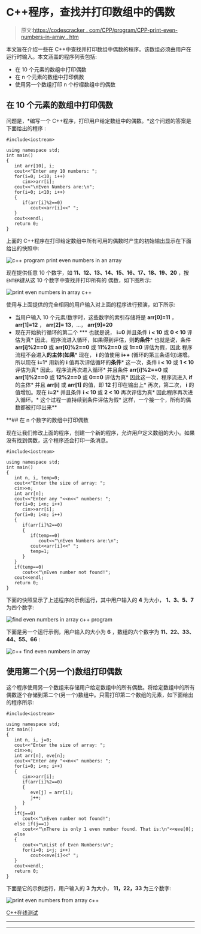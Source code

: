 # C++程序，查找并打印数组中的偶数

> 原文:[https://codescracker . com/CPP/program/CPP-print-even-numbers-in-array . htm](https://codescracker.com/cpp/program/cpp-print-even-numbers-in-array.htm)

本文旨在介绍一些在 C++中查找并打印数组中偶数的程序。该数组必须由用户在运行时输入。本文涵盖的程序列表包括:

*   在 10 个元素的数组中打印偶数
*   在 n 个元素的数组中打印偶数
*   使用另一个数组打印 n 个柠檬数组中的偶数

## 在 10 个元素的数组中打印偶数

问题是，*编写一个 C++程序，打印用户给定数组中的偶数。*这个问题的答案是下面给出的程序 :

```
#include<iostream>

using namespace std;
int main()
{
   int arr[10], i;
   cout<<"Enter any 10 numbers: ";
   for(i=0; i<10; i++)
      cin>>arr[i];
   cout<<"\nEven Numbers are:\n";
   for(i=0; i<10; i++)
   {
      if(arr[i]%2==0)
         cout<<arr[i]<<" ";
   }
   cout<<endl;
   return 0;
}
```

上面的 C++程序在打印给定数组中所有可用的偶数时产生的初始输出显示在下面给出的快照中:

![c++ program print even numbers in an array](../Images/954c7d2a956a30d897e570913f1a3dc4.png)

现在提供任意 10 个数字，如 **11、12、13、14、15、16、17、18、19、20** ，按`ENTER`键从这 10 个数字中查找并打印所有的 偶数，如下图所示:

![print even numbers in array c++](../Images/7efea55c1ec86a2a6db875cf4525891b.png)

使用与上面提供的完全相同的用户输入对上面的程序进行预演，如下所示:

*   当用户输入 10 个元素/数字时，这些数字的索引存储将是 **arr[0]=11** ， **arr[1]=12** ， **arr[2]= 13**，...， **arr[9]=20**
*   现在开始执行循环的第二个
***   也就是说， **i=0** 并且条件 **i < 10** 或 **0 < 10** 评估为真*   因此，程序流进入循环，如果得到评估，则**的条件***   也就是说，条件 **arr[i]%2==0** 或 **arr[0]%2==0** 或 **11%2==0** 或 **1==0** 评估为假，因此 程序流程不会进入**的主体(如果***   现在， **i** 的值使用 **i++** (循环的第三条语句)递增。所以现在 **i=1***   用新的 **i** 值再次评估循环的**条件***   这一次，条件 **i < 10** 或 **1 < 10** 评估为真*   因此，程序流再次进入循环*   并且条件 **arr[i]%2==0** 或 **arr[1]%2==0** 或 **12%2==0** 或 **0==0** 评估为真*   因此这一次，程序流进入 **if** 的主体*   并且 **arr[i]** 或 **arr[1]** 的值，即 **12** 打印在输出上*   再次，第二次， **i** 的值增加。现在 **i=2***   并且条件 **i < 10** 或 **2 < 10** 再次评估为真*   因此程序再次进入循环。*   这个过程一直持续到条件评估为假*   这样，一个接一个，所有的偶数都被打印出来**

 **## 在 n 个数字的数组中打印偶数

现在让我们修改上面的程序，创建一个新的程序，允许用户定义数组的大小。如果没有找到偶数，这个程序还会打印一条消息。

```
#include<iostream>

using namespace std;
int main()
{
   int n, i, temp=0;
   cout<<"Enter the size of array: ";
   cin>>n;
   int arr[n];
   cout<<"Enter any "<<n<<" numbers: ";
   for(i=0; i<n; i++)
      cin>>arr[i];
   for(i=0; i<n; i++)
   {
      if(arr[i]%2==0)
      {
         if(temp==0)
            cout<<"\nEven Numbers are:\n";
         cout<<arr[i]<<" ";
         temp=1;
      }
   }
   if(temp==0)
      cout<<"\nEven number not found!";
   cout<<endl;
   return 0;
}
```

下面的快照显示了上述程序的示例运行，其中用户输入的 **4** 为大小， **1、3、5、7** 为四个数字:

![find even numbers in array c++ program](../Images/d8840b08e77ab334a67c1bd35209b55f.png)

下面是另一个运行示例，用户输入的大小为 **6** ，数组的六个数字为 **11、22、33、44、55、66** :

![c++ find even numbers in array](../Images/71e01c393d3e634113ee0bddb2a86469.png)

## 使用第二个(另一个)数组打印偶数

这个程序使用另一个数组来存储用户给定数组中的所有偶数。将给定数组中的所有偶数逐个存储到第二个(另一个)数组中。只需打印第二个数组的元素，如下面给出的程序所示:

```
#include<iostream>

using namespace std;
int main()
{
   int n, i, j=0;
   cout<<"Enter the size of array: ";
   cin>>n;
   int arr[n], eve[n];
   cout<<"Enter any "<<n<<" numbers: ";
   for(i=0; i<n; i++)
   {
      cin>>arr[i];
      if(arr[i]%2==0)
      {
         eve[j] = arr[i];
         j++;
      }
   }
   if(j==0)
      cout<<"\nEven number not found!";
   else if(j==1)
      cout<<"\nThere is only 1 even number found. That is:\n"<<eve[0];
   else
   {
      cout<<"\nList of Even Numbers:\n";
      for(i=0; i<j; i++)
         cout<<eve[i]<<" ";
   }
   cout<<endl;
   return 0;
}
```

下面是它的示例运行，用户输入的 **3** 为大小， **11，22，33** 为三个数字:

![print even numbers from array c++](../Images/2191b24e8c0067d7d8edece64a3ef550.png)

[C++在线测试](/exam/showtest.php?subid=3)

* * *

* * ***